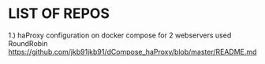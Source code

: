 # LIST OF REPOS



1.) haProxy configuration on docker compose for 2 webservers used RoundRobin
https://github.com/jkb91jkb91/dCompose_haProxy/blob/master/README.md


